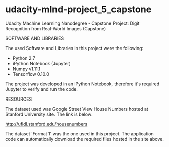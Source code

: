 # udacity-mlnd-project_5_capstone
Udacity Machine Learning Nanodegree - Capstone Project: Digit Recognition from Real-World Images (Capstone)

SOFTWARE AND LIBRARIES

The used Software and Libraries in this project were the following:

- Python 2.7
- iPython Notebook (Jupyter)
- Numpy v1.11.1
- Tensorflow 0.10.0

The project was developed in an iPython Notebook, therefore it's required Jupyter to verify and run the code.

RESOURCES

The dataset used was Google Street View House Numbers hosted at Stanford University site. The link is below:

http://ufldl.stanford.edu/housenumbers

The dataset 'Format 1' was the one used in this project. 
The application code can automatically download the required files hosted in the site above.
